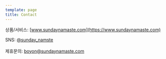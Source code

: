 ```yaml
---
template: page
title: Contact
---
```

상품/서비스: [www.sundaynamaste.com](https://www.sundaynamaste.com)

SNS: [@sunday_namste](https://www.instagram.com/sunday_namaste)\
\
제휴문의: boyon@sundaynamaste.com
